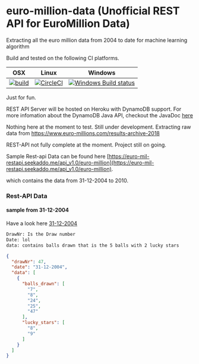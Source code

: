 # euro-million-data (Unofficial REST API for EuroMillion Data)
Extracting all the euro million data from 2004 to date for machine learning algorithm

Build and tested on the following CI platforms.

| OSX | Linux | Windows |
| --- | ----- | ------- |
| [![build](https://img.shields.io/travis/seekaddo/euro-million-data.svg)](https://travis-ci.org/seekaddo/euro-million-data) | [![CircleCI](https://circleci.com/gh/seekaddo/euro-million-data.svg?style=svg)](https://circleci.com/gh/seekaddo/euro-million-data) | [![Windows Build status](https://ci.appveyor.com/api/projects/status/b8tmv0ofpqjv4bld/branch/master?svg=true)](https://ci.appveyor.com/project/seekaddo/euro-million-data/branch/master) |

Just for fun.

REST API Server will be hosted on Heroku with DynamoDB support.
For more infomation about the DynamoDB Java API, checkout the JavaDoc [here](https://docs.aws.amazon.com/AWSJavaSDK/latest/javadoc/overview-summary.html)

Nothing here at the moment to test. Still under development.
Extracting raw data from https://www.euro-millions.com/results-archive-2018


REST-API not fully complete at the moment. Project still on going.

Sample Rest-api Data can be found here 
[https://euro-mil-restapi.seekaddo.me/api_v1.0/euro-million](https://euro-mil-restapi.seekaddo.me/api_v1.0/euro-million).

which contains the data from 31-12-2004 to 2010.

### Rest-API Data

#### sample from 31-12-2004
Have a look here [31-12-2004](https://www.euro-millions.com/results/31-12-2004)
```bash
DrawNr: Is the Draw number
Date: lol
data: contains balls drawn that is the 5 balls with 2 lucky stars

```


```json
{
  "drawNr": 47,
  "date": "31-12-2004",
  "data": [
    {
      "balls_drawn": [
        "7",
        "8",
        "24",
        "25",
        "47"
      ],
      "lucky_stars": [
        "8",
        "9"
      ]
    }
  ]
}

```
